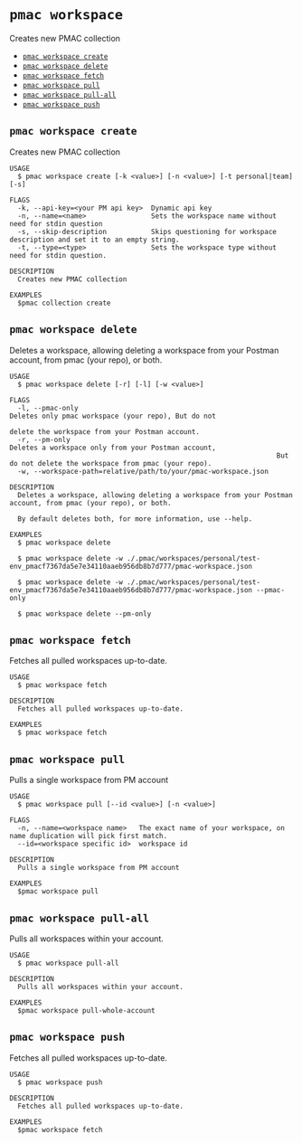 `pmac workspace`
================

Creates new PMAC collection

* [`pmac workspace create`](#pmac-workspace-create)
* [`pmac workspace delete`](#pmac-workspace-delete)
* [`pmac workspace fetch`](#pmac-workspace-fetch)
* [`pmac workspace pull`](#pmac-workspace-pull)
* [`pmac workspace pull-all`](#pmac-workspace-pull-all)
* [`pmac workspace push`](#pmac-workspace-push)

## `pmac workspace create`

Creates new PMAC collection

```
USAGE
  $ pmac workspace create [-k <value>] [-n <value>] [-t personal|team] [-s]

FLAGS
  -k, --api-key=<your PM api key>  Dynamic api key
  -n, --name=<name>                Sets the workspace name without need for stdin question
  -s, --skip-description           Skips questioning for workspace description and set it to an empty string.
  -t, --type=<type>                Sets the workspace type without need for stdin question.

DESCRIPTION
  Creates new PMAC collection

EXAMPLES
  $pmac collection create
```

## `pmac workspace delete`

Deletes a workspace, allowing deleting a workspace from your Postman account, from pmac (your repo), or both. 

```
USAGE
  $ pmac workspace delete [-r] [-l] [-w <value>]

FLAGS
  -l, --pmac-only                                                 Deletes only pmac workspace (your repo), But do not
                                                                  delete the workspace from your Postman account.
  -r, --pm-only                                                   Deletes a workspace only from your Postman account,
                                                                  But do not delete the workspace from pmac (your repo).
  -w, --workspace-path=relative/path/to/your/pmac-workspace.json

DESCRIPTION
  Deletes a workspace, allowing deleting a workspace from your Postman account, from pmac (your repo), or both.

  By default deletes both, for more information, use --help.

EXAMPLES
  $ pmac workspace delete

  $ pmac workspace delete -w ./.pmac/workspaces/personal/test-env_pmacf7367da5e7e34110aaeb956db8b7d777/pmac-workspace.json

  $ pmac workspace delete -w ./.pmac/workspaces/personal/test-env_pmacf7367da5e7e34110aaeb956db8b7d777/pmac-workspace.json --pmac-only

  $ pmac workspace delete --pm-only
```

## `pmac workspace fetch`

Fetches all pulled workspaces up-to-date.

```
USAGE
  $ pmac workspace fetch

DESCRIPTION
  Fetches all pulled workspaces up-to-date.

EXAMPLES
  $ pmac workspace fetch
```

## `pmac workspace pull`

Pulls a single workspace from PM account

```
USAGE
  $ pmac workspace pull [--id <value>] [-n <value>]

FLAGS
  -n, --name=<workspace name>   The exact name of your workspace, on name duplication will pick first match.
  --id=<workspace specific id>  workspace id

DESCRIPTION
  Pulls a single workspace from PM account

EXAMPLES
  $pmac workspace pull
```

## `pmac workspace pull-all`

Pulls all workspaces within your account.

```
USAGE
  $ pmac workspace pull-all

DESCRIPTION
  Pulls all workspaces within your account.

EXAMPLES
  $pmac workspace pull-whole-account
```

## `pmac workspace push`

Fetches all pulled workspaces up-to-date.

```
USAGE
  $ pmac workspace push

DESCRIPTION
  Fetches all pulled workspaces up-to-date.

EXAMPLES
  $pmac workspace fetch
```
